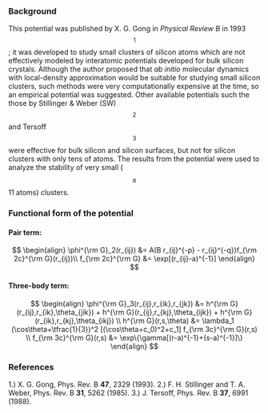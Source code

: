 ### Background
This potential was published by X. G. Gong in *Physical Review B* in 1993$$^1$$; it was developed to study small clusters of silicon atoms which are not effectively modeled by interatomic potentials developed for bulk silicon crystals. Although the author proposed that *ab initio* molecular dynamics with local-density approximation would be suitable for studying small silicon clusters, such methods were very computationally expensive at the time, so an empirical potential was suggested. Other available potentials such the those by Stillinger & Weber (SW)$$^2$$ and Tersoff$$^3$$ were effective for bulk silicon and silicon surfaces, but not for silicon clusters with only tens of atoms. The results from the potential were used to analyze the stability of very small ($$\leq$$ 11 atoms) clusters.

### Functional form of the potential
#### Pair term:
$$
\begin{align}
\phi^{\rm G}_2(r_{ij}) &= A(B r_{ij}^{-p} - r_{ij}^{-q})f_{\rm 2c}^{\rm G}(r_{ij})\\
f_{\rm 2c}^{\rm G} &= \exp[(r_{ij}-a)^{-1}] 
\end{align}
$$
#### Three-body term:
$$
\begin{align}
\phi^{\rm G}_3(r_{ij},r_{ik},r_{jk}) &= h^{\rm G}(r_{ij},r_{ik},\theta_{jik}) + h^{\rm G}(r_{ij},r_{kj},\theta_{ijk}) + h^{\rm G}(r_{ik},r_{kj},\theta_{ikj}) \\
h^{\rm G}(r,s,\theta) &= \lambda_1 (\cos\theta+\tfrac{1}{3})^2 [(\cos\theta+c_0)^2+c_1] f_{\rm 3c}^{\rm G}(r,s)  \\
f_{\rm 3c}^{\rm G}(r,s) &= \exp\{\gamma[(r-a)^{-1}+(s-a)^{-1}]\} 
\end{align}
$$

### References
1.) X. G. Gong, Phys. Rev. B **47**, 2329 (1993).
2.) F. H. Stillinger and T. A. Weber, Phys. Rev. B **31**, 5262 (1985).
3.) J. Tersoff, Phys. Rev. B **37**, 6991 (1988).

